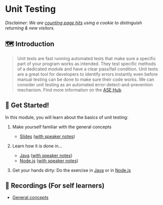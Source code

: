 # Unit Testing

_Disclaimer: We are [counting page hits](https://github.wdf.sap.corp/cloud-native-dev/usage-tracker) using a cookie to distinguish returning & new visitors._
<img src="https://cloud-native-dev-usage-tracker.cfapps.sap.hana.ondemand.com/pagehit/cc-materials/unit-testing-intro/1x1.png" alt="" height="1" width="1">

## 🗺️ Introduction

> Unit tests are fast running automated tests that make sure a specific part of your program works as intended. They test specific methods of a dedicated module and have a clear pass/fail condition. Unit tests are a great tool for developers to identify errors instantly even before manual testing can be done to make sure their code works. We can consider unit testing as an automated error-detect-and-prevention mechanism. Find more information on the [ASE Hub](https://pages.github.tools.sap/EngineeringCulture/ase/AllLanguages/unitTesting.html).

## 🚀 Get Started!

In this module, you will learn about the basics of unit testing:

1. Make yourself familiar with the general concepts

    - [Slides](https://pages.github.tools.sap/EngineeringCulture/ase/AllLanguages/unitTestDesign-slides/index.html?tags=java) ([with speaker notes](https://pages.github.tools.sap/EngineeringCulture/ase/AllLanguages/unitTestDesign-slides/index.html?tags=java&showNotes=true))

1. Learn how it is done in...

    - [Java](https://pages.github.tools.sap/EngineeringCulture/ase/Java/junit-slides/index.html) ([with speaker notes](https://pages.github.tools.sap/EngineeringCulture/ase/Java/junit-slides/index.html?showNotes=true))
    - [Node.js](https://pages.github.tools.sap/EngineeringCulture/ase/Nodejs/mocha-slides/index.html) ([with speaker notes](https://pages.github.tools.sap/EngineeringCulture/ase/Nodejs/mocha-slides/index.html?showNotes=true))

1. Get your hands dirty: Do the exercise in [Java](../java/) or in [Node.js](../nodejs/)

## 🎥 Recordings (For self learners)

- [General concepts](https://video.sap.com/media/t/1_ipe4phy8/226991553)
